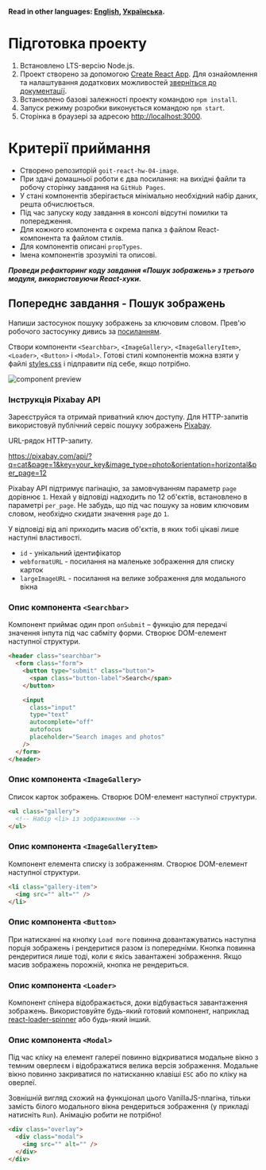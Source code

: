**Read in other languages: [English](README.en.md), [Українська](README.md).**

# Підготовка проекту

1. Встановлено LTS-версію Node.js.
2. Проект створено за допомогою
   [Create React App](https://github.com/facebook/create-react-app). Для
   ознайомлення та налаштування додаткових можливостей
   [зверніться до документації](https://facebook.github.io/create-react-app/docs/getting-started).
3. Встановлено базові залежності проекту командою `npm install`.
4. Запуск режиму розробки виконується командою `npm start`.
5. Сторінка в браузері за адресою
   [http://localhost:3000](http://localhost:3000).

# Критерії приймання

- Створено репозиторій `goit-react-hw-04-image`.
- При здачі домашньої роботи є два посилання: на вихідні файли та робочу
  сторінку завдання на `GitHub Pages`.
- У стані компонентів зберігається мінімально необхідний набір даних, решта
  обчислюється.
- Під час запуску коду завдання в консолі відсутні помилки та попередження.
- Для кожного компонента є окрема папка з файлом React-компонента та файлом
  стилів.
- Для компонентів описані `propTypes`.
- Імена компонентів зрозумілі та описові.

**_Проведи рефакторинг коду завдання «Пошук зображень» з третього модуля,
використовуючи React-хуки._**

## Попереднє завдання - Пошук зображень

Напиши застосунок пошуку зображень за ключовим словом. Прев'ю робочого
застосунку дивись за
[посиланням](https://drive.google.com/file/d/1oXCGyiq4uKwW0zzraZLKk4lh3voBlBzZ/view?usp=sharing).

Створи компоненти `<Searchbar>`, `<ImageGallery>`, `<ImageGalleryItem>`,
`<Loader>`, `<Button>` і `<Modal>`. Готові стилі компонентів можна взяти у файлі
[styles.css](https://downgit.github.io/#/home?url=https://github.com/goitacademy/react-homework/blob/master/homework-03/image-finder/styles.css)
і підправити під себе, якщо потрібно.

<Image
  src="./assets/image-finder.jpg"
  alt="component preview"
  maxWidth={960}
/>

### Інструкція Pixabay API

Зареєструйся та отримай приватний ключ доступу. Для HTTP-запитів використовуй
публічний сервіс пошуку зображень [Pixabay](https://pixabay.com/api/docs/).

URL-рядок HTTP-запиту.

https://pixabay.com/api/?q=cat&page=1&key=your_key&image_type=photo&orientation=horizontal&per_page=12

Pixabay API підтримує пагінацію, за замовчуванням параметр `page` дорівнює `1`.
Нехай у відповіді надходить по 12 об'єктів, встановлено в параметрі `per_page`.
Не забудь, що під час пошуку за новим ключовим словом, необхідно скидати
значення `page` до `1`.

У відповіді від апі приходить масив об'єктів, в яких тобі цікаві лише наступні
властивості.

- `id` - унікальний ідентифікатор
- `webformatURL` - посилання на маленьке зображення для списку карток
- `largeImageURL` - посилання на велике зображення для модального вікна

### Опис компонента `<Searchbar> `

Компонент приймає один проп `onSubmit` – функцію для передачі значення інпута
під час сабміту форми. Створює DOM-елемент наступної структури.

```html
<header class="searchbar">
  <form class="form">
    <button type="submit" class="button">
      <span class="button-label">Search</span>
    </button>

    <input
      class="input"
      type="text"
      autocomplete="off"
      autofocus
      placeholder="Search images and photos"
    />
  </form>
</header>
```

### Опис компонента `<ImageGallery>`

Список карток зображень. Створює DOM-елемент наступної структури.

```html
<ul class="gallery">
  <!-- Набір <li> із зображеннями -->
</ul>
```

### Опис компонента `<ImageGalleryItem>`

Компонент елемента списку із зображенням. Створює DOM-елемент наступної
структури.

```html
<li class="gallery-item">
  <img src="" alt="" />
</li>
```

### Опис компонента `<Button>`

При натисканні на кнопку `Load more` повинна довантажуватись наступна порція
зображень і рендеритися разом із попередніми. Кнопка повинна рендеритися лише
тоді, коли є якісь завантажені зображення. Якщо масив зображень порожній, кнопка
не рендериться.

### Опис компонента `<Loader>`

Компонент спінера відображається, доки відбувається завантаження зображень.
Використовуйте будь-який готовий компонент, наприклад
[react-loader-spinner](https://github.com/mhnpd/react-loader-spinner) або
будь-який інший.

### Опис компонента `<Modal>`

Під час кліку на елемент галереї повинно відкриватися модальне вікно з темним
оверлеєм і відображатися велика версія зображення. Модальне вікно повинно
закриватися по натисканню клавіші `ESC` або по кліку на оверлеї.

Зовнішній вигляд схожий на функціонал цього VanillaJS-плагіна, тільки замість
білого модального вікна рендериться зображення (у прикладі натисніть `Run`).
Анімацію робити не потрібно!

```html
<div class="overlay">
  <div class="modal">
    <img src="" alt="" />
  </div>
</div>
```
